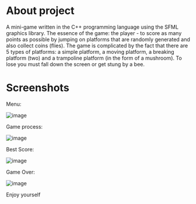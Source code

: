 # About project
A mini-game written in the C++ programming language using the SFML graphics library. The essence of the game: the player - to score as many points as possible by jumping on platforms that are randomly generated and also collect coins (flies). The game is complicated by the fact that there are 5 types of platforms: a simple platform, a moving platform, a breaking platform (two) and a trampoline platform (in the form of a mushroom). To lose you must fall down the screen or get stung by a bee.
# Screenshots
Menu:

![image](https://user-images.githubusercontent.com/82716260/188482859-2cfc6f45-6591-4939-8596-65824b6fc8c8.png)

Game process:

![image](https://user-images.githubusercontent.com/82716260/188482633-491e310a-58c2-45f6-ac2b-e90c68a3a2d2.png)

Best Score:

![image](https://user-images.githubusercontent.com/82716260/188483064-9f7655e8-1ee8-4d80-97e5-a0a90b7755ff.png)

Game Over:

![image](https://user-images.githubusercontent.com/82716260/188482992-fd5b07dd-ae9f-48f1-bf85-b84ce5435bc4.png)

Enjoy yourself
